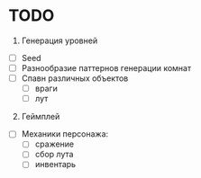 # TODO

1. Генерация уровней
  - [ ] Seed
  - [ ] Разнообразие паттернов генерации комнат
  - [ ] Спавн различных объектов
    - [ ] враги
    - [ ] лут
2. Геймплей
  - [ ] Механики персонажа:
    - [ ] сражение
    - [ ] сбор лута
    - [ ] инвентарь
